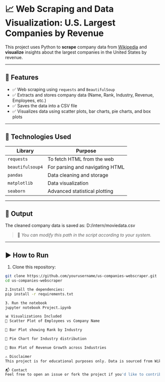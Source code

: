 # 📈 Web Scraping and Data Visualization: U.S. Largest Companies by Revenue

This project uses Python to **scrape** company data from [Wikipedia](https://en.wikipedia.org/wiki/List_of_largest_companies_in_the_United_States_by_revenue) and **visualize** insights about the largest companies in the United States by revenue.

---

## 🧾 Features

- ✅ Web scraping using `requests` and `BeautifulSoup`
- ✅ Extracts and stores company data (Name, Rank, Industry, Revenue, Employees, etc.)
- ✅ Saves the data into a CSV file
- ✅ Visualizes data using scatter plots, bar charts, pie charts, and box plots

---

## 🧰 Technologies Used

| Library        | Purpose                           |
|----------------|-----------------------------------|
| `requests`     | To fetch HTML from the web        |
| `beautifulsoup4` | For parsing and navigating HTML |
| `pandas`       | Data cleaning and storage         |
| `matplotlib`   | Data visualization                |
| `seaborn`      | Advanced statistical plotting     |

---

## 📂 Output

The cleaned company data is saved as:
D:/intern/moviedata.csv
> 📌 *You can modify this path in the script according to your system.*

---

## ▶️ How to Run

1. Clone this repository:

```bash
git clone https://github.com/yourusername/us-companies-webscraper.git
cd us-companies-webscraper

2.Install the dependencies:
pip install -r requirements.txt

3. Run the notebook
jupyter notebook Project.ipynb

📊 Visualizations Included
🔹 Scatter Plot of Employees vs Company Name

🔹 Bar Plot showing Rank by Industry

🔹 Pie Chart for Industry distribution

🔹 Box Plot of Revenue Growth across Industries

⚠️ Disclaimer
This project is for educational purposes only. Data is sourced from Wikipedia and licensed under CC BY-SA 3.0.

📬 Contact
Feel free to open an issue or fork the project if you'd like to contribute!

